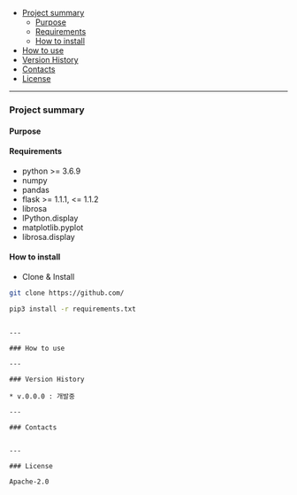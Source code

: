 - [Project summary](#da-design-server)
  - [Purpose](#purpose)
  - [Requirements](#requirements)
  - [How to install](#how-to-install)
- [How to use](#how-to-use)
- [Version History](#version-history)
- [Contacts](#contacts)
- [License](#license)

---

### Project summary

#### Purpose

#### Requirements

* python >= 3.6.9
* numpy
* pandas
* flask >= 1.1.1, <= 1.1.2
* librosa
* lPython.display
* matplotlib.pyplot
* librosa.display


#### How to install

* Clone & Install

```sh
git clone https://github.com/

pip3 install -r requirements.txt
```

```

---

### How to use

---

### Version History

* v.0.0.0 : 개발중

---

### Contacts


---

### License

Apache-2.0


